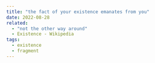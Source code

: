 ```yaml
---
title: "the fact of your existence emanates from you"
date: 2022-08-28
related:
  - "not the other way around"
  - Existence - Wikipedia
tags:
  - existence
  - fragment
---
```

